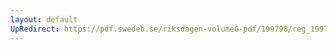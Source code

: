 ```yaml
---
layout: default
UpRedirect: https://pdf.swedeb.se/riksdagen-volumeG-pdf/199798/reg_199798/reg_199798_0287.pdf
---
```

